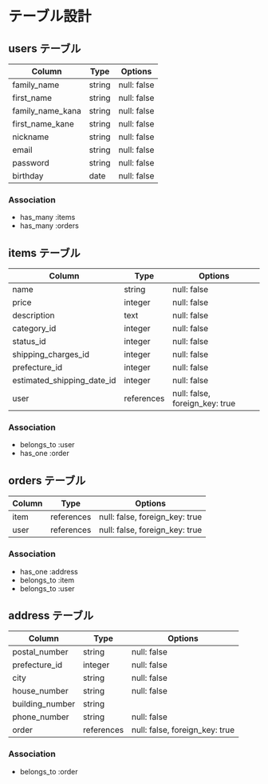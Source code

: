 # テーブル設計

## users テーブル

| Column            | Type     | Options     |
| ----------------- | -------- | ----------- |
| family_name       | string   | null: false |
| first_name        | string   | null: false |
| family_name_kana  | string   | null: false |
| first_name_kane   | string   | null: false |
| nickname          | string   | null: false |
| email             | string   | null: false |
| password          | string   | null: false |
| birthday          | date     | null: false |

### Association

- has_many :items
- has_many :orders


## items テーブル

| Column                      | Type      | Options                         |
| --------------------------- | --------- | ------------------------------- |
| name                        | string    | null: false                     |
| price                       | integer   | null: false                     |
| description                 | text      | null: false                     |
| category_id                 | integer   | null: false                     |
| status_id                   | integer   | null: false                     |
| shipping_charges_id         | integer   | null: false                     |
| prefecture_id               | integer   | null: false                     |
| estimated_shipping_date_id  | integer   | null: false                     |
| user                        |references | null: false,  foreign_key: true |


### Association

- belongs_to :user
- has_one :order

## orders テーブル

| Column      | Type        | Options                         |
| ----------- | ----------- | ------------------------------- |
| item        | references  | null: false,  foreign_key: true |
| user        | references  | null: false,  foreign_key: true |

### Association

- has_one :address
- belongs_to :item
- belongs_to :user

## address テーブル

| Column          | Type        | Options                         |
| --------------- | ----------- | ------------------------------- |
| postal_number   | string      | null: false                     |
| prefecture_id   | integer     | null: false                     |
| city            | string      | null: false                     |
| house_number    | string      | null: false                     |
| building_number | string      |                                 |
| phone_number    | string      | null: false                     |
| order           | references  | null: false,  foreign_key: true |

### Association

- belongs_to :order
